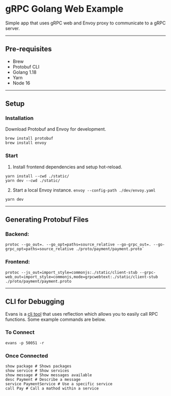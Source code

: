 # gRPC Golang Web Example
Simple app that uses gRPC web and Envoy proxy to communicate to a gRPC server.

---

## Pre-requisites
* Brew
* Protobuf CLI
* Golang 1.18
* Yarn
* Node 16
---

## Setup

### Installation
Download Protobuf and Envoy for development.
```
brew install protobuf
brew install envoy
```

### Start
1. Install frontend dependencies and setup hot-reload.
```
yarn install --cwd ./static/
yarn dev --cwd ./static/
```

2. Start a local Envoy instance.
`envoy --config-path ./dev/envoy.yaml`
```
yarn dev
```
---

## Generating Protobuf Files
### Backend:
```
protoc --go_out=. --go_opt=paths=source_relative --go-grpc_out=. --go-grpc_opt=paths=source_relative ./proto/payment/payment.proto`
```

### Frontend:
```
protoc --js_out=import_style=commonjs:./static/client-stub --grpc-web_out=import_style=commonjs,mode=grpcwebtext:./static/client-stub ./proto/payment/payment.proto
```
---

## CLI for Debugging
Evans is a [cli tool](https://github.com/ktr0731/evans) that uses reflection which allows you to easily call RPC functions. Some example commands are below.
### To Connect
```
evans -p 50051 -r
```
### Once Connected
```
show package # Shows packages
show service # Show services
show message # Show messages available
desc Payment # Describe a message
service PaymentService # Use a specific service
call Pay # Call a mathod within a service
```
